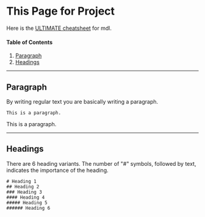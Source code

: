 # This Page for Project

Here is the [ULTIMATE cheatsheet](https://github.com/im-luka/markdown-cheatsheet/blob/main/README.md) for mdl.


#### Table of Contents

1. [Paragraph](#paragraph)
2. [Headings](#headings)

---

<a name="paragraph" />

## Paragraph
By writing regular text you are basically writing a paragraph.

```
This is a paragraph.
```
This is a paragraph.

---

<a name="headings" />

## Headings
There are 6 heading variants. The number of "#" symbols, followed by text, indicates the importance of the heading.

```
# Heading 1
## Heading 2
### Heading 3
#### Heading 4
##### Heading 5
###### Heading 6
```
